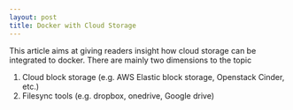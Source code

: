 ```yaml
---
layout: post
title: Docker with Cloud Storage
---
```

This article aims at giving readers insight how cloud storage can be integrated to docker. There are mainly two dimensions to the topic

1. Cloud block storage (e.g. AWS Elastic block storage, Openstack Cinder, etc.)
2. Filesync tools (e.g. dropbox, onedrive, Google drive)

